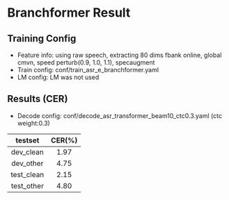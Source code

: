 # Branchformer Result

## Training Config
- Feature info: using raw speech, extracting 80 dims fbank online, global cmvn, speed perturb(0.9, 1.0, 1.1), specaugment
- Train config: conf/train_asr_e_branchformer.yaml
- LM config: LM was not used

## Results (CER)
- Decode config: conf/decode_asr_transformer_beam10_ctc0.3.yaml (ctc weight:0.3)

|   testset   | CER(%)  |
|:-----------:|:-------:|
|    dev_clean     |  1.97   |
|    dev_other     |  4.75   |
|    test_clean     |  2.15   |
|    test_other     |  4.80   |